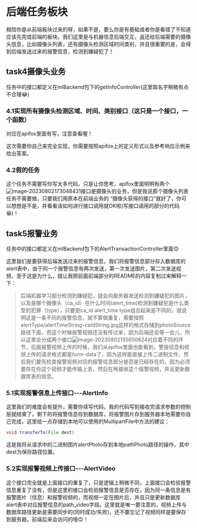 # 后端任务板块

相信你是从前端板块过来的呀，如果不是，要么你是有基础或者你是看错了不知道应该先完成前端的板块。我们这里是与机器信息后端交互，返还给后端需要的摄像头信息，比如摄像头列表，还有摄像头检测区域时间类别，并且很重要的是，会得到后端发送过来的报警信息，检测到嫌疑犯了！

## task4摄像头业务

任务中的接口都定义在mlBackend包下的getInfoController(这里取名字稍微有点不合理😂)

### 4.1实现所有摄像头检测区域、时间、类别接口（这只是一个接口，一个函数）

对应在apifox里面有写，注意查看喔！

这次需要你自己来完全实现，你需要按照apifox上的定义形式以及参考响应示例来给出答案。

### 4.2假的任务

这个任务不需要写你写太多代码，只是让你思考，apifox里面明明有两个![image-20230802173048431](https://fastly.jsdelivr.net/gh/KMSorSMS/picGallery/img/202308021751535.png)接口是摄像头的业务，但是我说那个摄像头列表任务不需要做，只要我们用原本在前端业务的  “摄像头获得的接口“就好了，你可以想想是不是，并看看该如何进行接口调用就OK啦(写接口调用的部分的代码😁)！

## task5报警业务

任务中的接口都定义在mlBackend包下的AlertTransactionController里面😊

这里我们是要获得后端发送过来的报警信息，我们将报警信息部分存入数据库的alert表中，由于同一个报警信息有两次发送，第一次发送图片，第二次发送视频，至于这是为什么，就让我把前面前端部分的README的内容复制过来解释一下：

> 后端机器学习部分检测到嫌疑犯，就会向服务器发送检测到嫌疑犯的图片，以及是哪个摄像头（ca_id）在什么时间(alert_time)检测到嫌疑犯是什么类型的犯罪（type），只要是ca_id alert_time type组合起来是不同的，就说明这是一条不同的报警信息，就不算做重复，需要按照alertType/alertTimeString-caIdString.jpg这样的格式存储到photoSource路径下面，而这个时候报警视频还没有传过来，因为后端还会等一会儿，所以这里会分成两个接口![image-20230802155650824](https://fastly.jsdelivr.net/gh/KMSorSMS/picGallery/img/202308021620539.png)对应着不同的环节，后面报警视频上传的时候，我们从apifox里面也能看到，警报信息和视频上传的请求格式都是form-data了，因为这样能直接上传二进制文件，然后我们要先检查报警视频对应的报警信息部分是否是已经存在的，因为必须要存在你这个视频才能传输上去，然后在再接收这个报警视频，并且更新数据库表的信息。

### 5.1实现报警信息上传接口---AlertInfo

这里我们的难度会有提升，需要你续写代码，我的代码写到接收完请求参数的控制层就结束了，剩下的将报警信息存到数据库，将报警图片存到服务器本地需要你自己完成，这里给一点存储到本地可以使用的MultipartFile中方法的建议：

```java
void transferTo(File dest)
```

这是我将从请求中的二进制图片alertPhoto存到本地pathPhoto路径的操作，其中dest为保存路径位置。

### 5.2实现报警视频上传接口---AlertVideo

这个接口完全就是上面接口的重复了，只是逻辑上稍微不同，上面接口会检验报警信息重复了没有，但是这里的接口会检验报警信息是否存在，因为同一条信息是有报警图片（信息）和报警视频的，而视频一定在图片后，并且只是更新数据库alert表中对应报警信息的path_video字段。这里就是唯一要注意的，视频上传与数据库路径更新是需要同步的(同时成功/失败)，还不要忘记了视频同样是要保存到服务器，前端后来会访问的哦😊！
